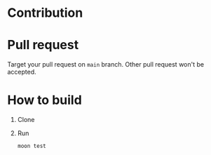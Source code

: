 # Contribution

# Pull request

Target your pull request on `main` branch. Other pull request won't be accepted.

# How to build

1. Clone

2. Run

    ```sh
    moon test
    ```